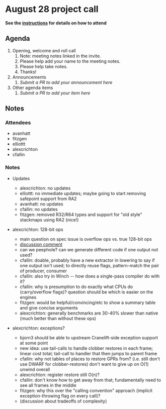 # August 28 project call

**See the [instructions](../README.md) for details on how to attend**

## Agenda
1. Opening, welcome and roll call
    1. Note: meeting notes linked in the invite.
    1. Please help add your name to the meeting notes.
    1. Please help take notes.
    1. Thanks!
1. Announcements
    1. _Submit a PR to add your announcement here_
1. Other agenda items
    1. _Submit a PR to add your item here_

## Notes

### Attendees

- avanhatt
- fitzgen
- elliottt
- alexcrichton
- cfallin

### Notes

- Updates
  - alexcrichton: no updates
  - elliottt: no immediate updates; maybe going to start removing safepoint
    support from RA2
  - avanhatt: no updates
  - cfallin: no updates
  - fitzgen: removed R32/R64 types and support for "old style" stackmaps using
    RA2 (nice!)

- alexcrichton: 128-bit ops
  - main question on spec issue is overflow ops vs. true 128-bit ops
  - [discussion
    comment](https://github.com/WebAssembly/128-bit-arithmetic/blob/main/proposals/128-bit-arithmetic/Overview.md#alternative-overflow-flags)
  - can we peephole? can we generate different code if one output not used?
  - cfallin: doable, probably have a new extractor in lowering to say if one
    output isn't used; to directly reuse flags, pattern-match the pair of
    producer, consumer
  - cfallin: also try in Winch -- how does a single-pass compiler do with it?
  - cfallin: why is presumption to do exactly what CPUs do (carry/overflow
    flags)? question should be which is easier on the engines
  - fitzgen: would be helpful/convincing/etc to show a summary table and give
    concise arguments
  - alexcrichton: generally benchmarks are 30-40% slower than native (much
    better than without these ops)

- alexcrichton: exceptions?
  - bjorn3 should be able to upstream Cranelift-side exception support at some
    point
  - new idea: use tail-calls to handle clobber restores in each frame; linear
    cost total; tail-call to handler that then jumps to parent frame
  - cfallin: why not tables of places to restore GPRs from? (i.e. still don't
    use DWARF for clobber-restores) don't want to give up on O(1) unwind overall
  - alexcrichton: register restore still O(n)?
  - cfallin: don't know how to get away from that; fundamentally need to see
    all frames in the middle
  - fitzgen: why this over the "calling convention" approach (implicit
    exception-throwing flag on every call)?
  - (discussion about tradeoffs of complexity)

